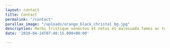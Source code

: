 ```yaml
---
layout: contact
title: Contact
permalink: "/contact"
parallax_image: "/uploads/orange_black_christal_bg.jpg"
description: Morbi tristique senectus et netus et malesuada fames ac turpis egestas.
date: '2019-04-24T07:40:15.000+00:00'

---
```

